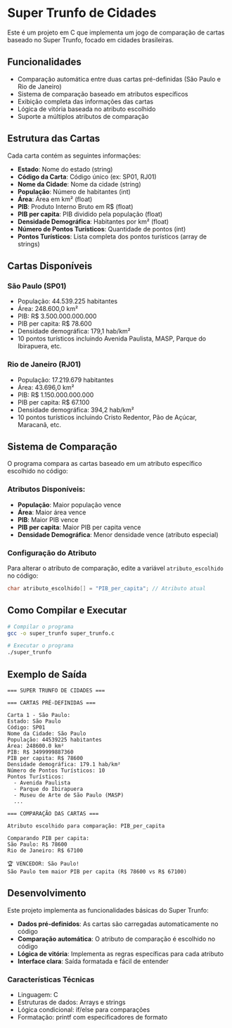 # Super Trunfo de Cidades

Este é um projeto em C que implementa um jogo de comparação de cartas baseado no Super Trunfo, focado em cidades brasileiras.

## Funcionalidades

- Comparação automática entre duas cartas pré-definidas (São Paulo e Rio de Janeiro)
- Sistema de comparação baseado em atributos específicos
- Exibição completa das informações das cartas
- Lógica de vitória baseada no atributo escolhido
- Suporte a múltiplos atributos de comparação

## Estrutura das Cartas

Cada carta contém as seguintes informações:
- **Estado**: Nome do estado (string)
- **Código da Carta**: Código único (ex: SP01, RJ01)
- **Nome da Cidade**: Nome da cidade (string)
- **População**: Número de habitantes (int)
- **Área**: Área em km² (float)
- **PIB**: Produto Interno Bruto em R$ (float)
- **PIB per capita**: PIB dividido pela população (float)
- **Densidade Demográfica**: Habitantes por km² (float)
- **Número de Pontos Turísticos**: Quantidade de pontos (int)
- **Pontos Turísticos**: Lista completa dos pontos turísticos (array de strings)

## Cartas Disponíveis

### São Paulo (SP01)
- População: 44.539.225 habitantes
- Área: 248.600,0 km²
- PIB: R$ 3.500.000.000.000
- PIB per capita: R$ 78.600
- Densidade demográfica: 179,1 hab/km²
- 10 pontos turísticos incluindo Avenida Paulista, MASP, Parque do Ibirapuera, etc.

### Rio de Janeiro (RJ01)
- População: 17.219.679 habitantes
- Área: 43.696,0 km²
- PIB: R$ 1.150.000.000.000
- PIB per capita: R$ 67.100
- Densidade demográfica: 394,2 hab/km²
- 10 pontos turísticos incluindo Cristo Redentor, Pão de Açúcar, Maracanã, etc.

## Sistema de Comparação

O programa compara as cartas baseado em um atributo específico escolhido no código:

### Atributos Disponíveis:
- **População**: Maior população vence
- **Área**: Maior área vence
- **PIB**: Maior PIB vence
- **PIB per capita**: Maior PIB per capita vence
- **Densidade Demográfica**: Menor densidade vence (atributo especial)

### Configuração do Atributo
Para alterar o atributo de comparação, edite a variável `atributo_escolhido` no código:
```c
char atributo_escolhido[] = "PIB_per_capita"; // Atributo atual
```

## Como Compilar e Executar

```bash
# Compilar o programa
gcc -o super_trunfo super_trunfo.c

# Executar o programa
./super_trunfo
```

## Exemplo de Saída

```
=== SUPER TRUNFO DE CIDADES ===

=== CARTAS PRÉ-DEFINIDAS ===

Carta 1 - São Paulo:
Estado: São Paulo
Código: SP01
Nome da Cidade: São Paulo
População: 44539225 habitantes
Área: 248600.0 km²
PIB: R$ 3499999887360
PIB per capita: R$ 78600
Densidade demográfica: 179.1 hab/km²
Número de Pontos Turísticos: 10
Pontos Turísticos:
  - Avenida Paulista
  - Parque do Ibirapuera
  - Museu de Arte de São Paulo (MASP)
  ...

=== COMPARAÇÃO DAS CARTAS ===

Atributo escolhido para comparação: PIB_per_capita

Comparando PIB per capita:
São Paulo: R$ 78600
Rio de Janeiro: R$ 67100

🏆 VENCEDOR: São Paulo!
São Paulo tem maior PIB per capita (R$ 78600 vs R$ 67100)
```

## Desenvolvimento

Este projeto implementa as funcionalidades básicas do Super Trunfo:
- **Dados pré-definidos**: As cartas são carregadas automaticamente no código
- **Comparação automática**: O atributo de comparação é escolhido no código
- **Lógica de vitória**: Implementa as regras específicas para cada atributo
- **Interface clara**: Saída formatada e fácil de entender

### Características Técnicas
- Linguagem: C
- Estruturas de dados: Arrays e strings
- Lógica condicional: if/else para comparações
- Formatação: printf com especificadores de formato

